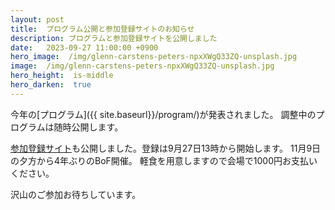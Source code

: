 ```yaml
---
layout: post
title:  プログラム公開と参加登録サイトのお知らせ
description: プログラムと参加登録サイトを公開しました
date:   2023-09-27 11:00:00 +0900
hero_image:  /img/glenn-carstens-peters-npxXWgQ33ZQ-unsplash.jpg
image:  /img/glenn-carstens-peters-npxXWgQ33ZQ-unsplash.jpg
hero_height:  is-middle
hero_darken:  true
---
```

今年の[プログラム]({{ site.baseurl}}/program/)が発表されました。
調整中のプログラムは随時公開します。

[参加登録サイト](https://onicjapan2023.peatix.com/view)も公開しました。登録は9月27日13時から開始します。
11月9日の夕方から4年ぶりのBoF開催。
軽食を用意しますので会場で1000円お支払いください。

沢山のご参加お待ちしています。